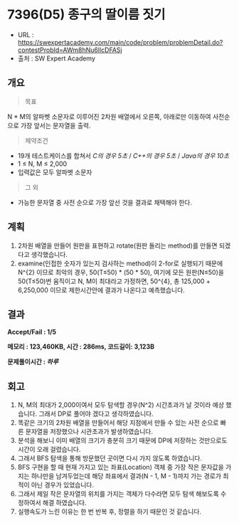 # 7396(D5) 종구의 딸이름 짓기

- URL :   https://swexpertacademy.com/main/code/problem/problemDetail.do?contestProbId=AWm8hNu6llcDFASj  
- 출처 : SW Expert Academy



## 개요

> 목표

N * M의 알파벳 소문자로 이루어진 2차원 배열에서 오른쪽, 아래로만 이동하여 사전순으로 가장 앞서는 문자열을 출력.



> 제약조건

- 19개 테스트케이스를 합쳐서 *C의 경우 5초* / *C++의 경우 5초* / *Java의 경우 10초* 
- 1 ≤ N, M ≤ 2,000
- 입력값은 모두 알파벳 소문자



> 그 외

- 가능한 문자열 중 사전 순으로 가장 앞선 것을 결과로 채택해야 한다.



## 계획

1. 2차원 배열을 만들어 원판을 표현하고 rotate(원판 돌리는 method)를 만들면 되겠다고 생각했습니다.
2. examine(인접한 숫자가 있는지 검사하는 method)이 2-for로 실행되기 때문에 N^{2} 이므로 최악의 경우, 50(T≤50\) * (50 * 50), 여기에 모든 원판(N≤50)을 50(T≤50)번 움직이고 N, M이 최대라고 가정하면, 50^{4}, 총 125,000 + 6,250,000 이므로 제한시간안에 결과가 나온다고 예측했습니다.



## 결과

**Accept/Fail : 1/5**

**메모리 : 123,460KB, 시간 : 286ms, 코드길이: 3,123B**

**문제풀이시간 : *하루***



## 회고

1. N, M의 최대가 2,000이여서 모두 탐색할 경우(N^2) 시간초과가 날 것이라 예상 했습니다. 그래서 DP로 풀어야 겠다고 생각하였습니다.
2. 똑같은 크기의 2차원 배열을 만들어서 해당 지점에서 만들 수 있는 사전 순으로 빠른 문자열을 저장했으나 시관초과가 발생하였습니다.
3. 분석을 해보니 이미 배열의 크기가 충분히 크기 때문에 DP에 저장하는 것만으로도 시간이 오래 걸렸습니다.
4. 그래서 BFS 탐색을 통해 방문했던 곳이면 다시 가지 않도록 하였습니다.
5. BFS 구현을 할 때 현재 가지고 있는 좌표(Location) 객체 중 가장 작은 문자값을 가지는 하나만을 남겨두었는데 해당 좌표에서 결과(N - 1, M - 1)까지 가는 경로가 최적이 아닌 경우가 있었습니다.
6. 그래서 제일 작은 문자열의 위치를 가지는 객체가 다수라면 모두 탐색 해보도록 수정하여서 해결 하였습니다.
7. 실행속도가 느린 이유는 한 번 반복 후, 정렬을 하기 때문인 것 같습니다.